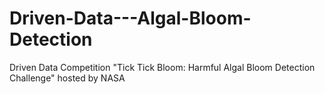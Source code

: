 # Driven-Data---Algal-Bloom-Detection
 Driven Data Competition "Tick Tick Bloom: Harmful Algal Bloom Detection Challenge" hosted by NASA
